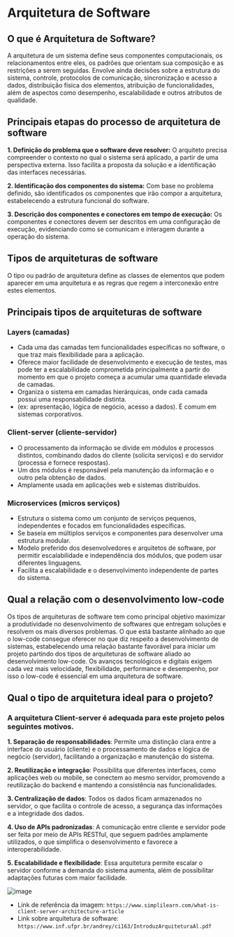 # Arquitetura de Software 

## O que é Arquitetura de Software?
A arquitetura de um sistema define seus componentes computacionais, os relacionamentos entre eles, os padrões que orientam sua composição e as restrições a serem seguidas. Envolve ainda decisões sobre a estrutura do sistema, controle, protocolos de comunicação, sincronização e acesso a dados, distribuição física dos elementos, atribuição de funcionalidades, além de aspectos como desempenho, escalabilidade e outros atributos de qualidade.

## Principais etapas do processo de arquitetura de software
**1. Definição do problema que o software deve resolver:** O arquiteto precisa compreender o contexto no qual o sistema será aplicado, a partir de uma perspectiva externa. Isso facilita a proposta da solução e a identificação das interfaces necessárias.

**2. Identificação dos componentes do sistema:** Com base no problema definido, são identificados os componentes que irão compor a arquitetura, estabelecendo a estrutura funcional do software.

**3. Descrição dos componentes e conectores em tempo de execução:** Os componentes e conectores devem ser descritos em uma configuração de execução, evidenciando como se comunicam e interagem durante a operação do sistema.

## Tipos de arquiteturas de software
O tipo ou padrão de arquitetura define as classes de elementos que podem aparecer em uma arquitetura e as regras que regem a interconexão entre estes elementos.

## Principais tipos de arquiteturas de software
### Layers (camadas)
- Cada uma das camadas tem funcionalidades específicas no software, o que traz mais flexibilidade para a aplicação. 
- Oferece maior facilidade de desenvolvimento e execução de testes, mas pode ter a escalabilidade comprometida principalmente a partir do momento em que o projeto começa a acumular uma quantidade elevada de camadas.
- Organiza o sistema em camadas hierárquicas, onde cada camada possui uma responsabilidade distinta.
- (ex: apresentação, lógica de negócio, acesso a dados). É comum em sistemas corporativos.

### Client-server (cliente-servidor)
- O processamento da informação se divide em módulos e processos distintos, combinando dados do cliente (solicita serviços) e do servidor (processa e fornece respostas).
- Um dos módulos é responsável pela manutenção da informação e o outro pela obtenção de dados.
- Amplamente usada em aplicações web e sistemas distribuídos.

### Microservices (micros serviços)
- Estrutura o sistema como um conjunto de serviços pequenos, independentes e focados em funcionalidades específicas.
- Se baseia em múltiplos serviços e componentes para desenvolver uma estrutura modular.
- Modelo preferido dos desenvolvedores e arquitetos de software, por permitir escalabilidade e independência dos módulos, que podem usar diferentes linguagens.
- Facilita a escalabilidade e o desenvolvimento independente de partes do sistema.

## Qual a relação com o desenvolvimento low-code
Os tipos de arquiteturas de software tem como principal objetivo maximizar a produtividade no desenvolvimento de softwares que entregam soluções e resolvem os mais diversos problemas.
O que está bastante alinhado ao que o low-code consegue oferecer no que diz respeito a desenvolvimento de sistemas, estabelecendo uma relação bastante favorável para iniciar um projeto partindo dos tipos de arquiteturas de software aliado ao desenvolvimento low-code.
Os avanços tecnológicos e digitais exigem cada vez mais velocidade, flexibilidade, performance e desempenho, por isso o low-code é essencial em uma arquitetura de software.

## Qual o tipo de arquitetura ideal para o projeto?
### A arquitetura Client-server é adequada para este projeto pelos seguintes motivos. 

**1. Separação de responsabilidades**: Permite uma distinção clara entre a interface do usuário (cliente) e o processamento de dados e lógica de negócio (servidor), facilitando a organização e manutenção do sistema.
  
**2. Reutilização e integração**: Possibilita que diferentes interfaces, como aplicações web ou mobile, se conectem ao mesmo servidor, promovendo a reutilização do backend e mantendo a consistência nas funcionalidades.

**3. Centralização de dados**: Todos os dados ficam armazenados no servidor, o que facilita o controle de acesso, a segurança das informações e a integridade dos dados.

**4. Uso de APIs padronizadas**: A comunicação entre cliente e servidor pode ser feita por meio de APIs RESTful, que seguem padrões amplamente utilizados, o que simplifica o desenvolvimento e favorece a interoperabilidade.

**5. Escalabilidade e flexibilidade**: Essa arquitetura permite escalar o servidor conforme a demanda do sistema aumenta, além de possibilitar adaptações futuras com maior facilidade.

![image](https://github.com/user-attachments/assets/62ccc88c-479c-47e0-a6d1-04535601036c)
- Link de referência da imagem: `https://www.simplilearn.com/what-is-client-server-architecture-article`
- Link sobre arquitetura de software: `https://www.inf.ufpr.br/andrey/ci163/IntroduzArquiteturaAl.pdf`







